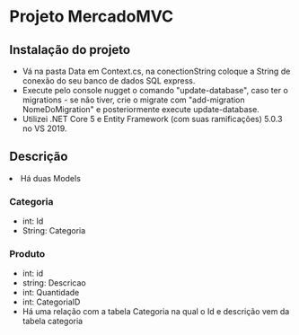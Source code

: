 # Projeto MercadoMVC

## Instalação do projeto
<ul>
 <li> Vá na pasta Data em Context.cs, na conectionString coloque a String de conexão do seu banco de dados SQL express.</li>
 <li> Execute pelo console nugget o comando "update-database", caso ter o migrations - se não tiver, crie o migrate com "add-migration NomeDoMigration" e posteriormente execute update-database.</li>
 <li> Utilizei .NET Core 5 e Entity Framework (com suas ramificações) 5.0.3 no VS 2019.</li>
</ul>

## Descrição

 <li> 
  Há duas Models
 </li>
 
 ### Categoria
 <ul>
 <li> int: Id </li>
  <li> String: Categoria </li>
  </ul>
  
  ### Produto
  <ul>
   <li> int: id </li>
    <li> string: Descricao </li>
     <li> int: Quantidade </li>
      <li> int: CategoriaID </li>
       <li> Há uma relação com a tabela Categoria na qual o Id e descrição vem da tabela categoria </li>
  </ul>
